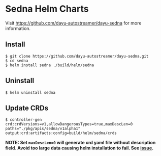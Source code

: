 # Sedna Helm Charts

Visit https://github.com/dayu-autostreamer/dayu-sedna for more information.

## Install

```
$ git clone https://github.com/dayu-autostreamer/dayu-sedna.git
$ cd sedna
$ helm install sedna ./build/helm/sedna
```

## Uninstall

```
$ helm uninstall sedna
```

## Update CRDs

```
$ controller-gen crd:crdVersions=v1,allowDangerousTypes=true,maxDescLen=0 paths="./pkg/apis/sedna/v1alpha1" output:crd:artifacts:config=build/helm/sedna/crds
```

**NOTE: Set `maxDescLen=0` will generate crd yaml file without description field. Avoid too large data causing helm installation to fail. See [issue](https://github.com/helm/helm/issues/6711).**

